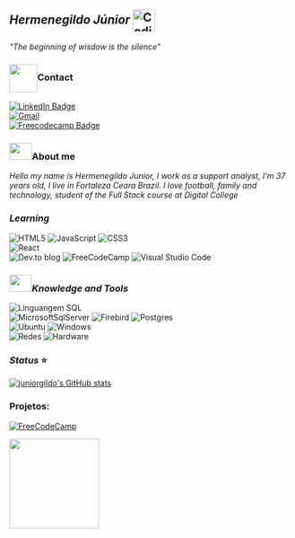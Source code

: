 ## *Hermenegildo Júnior* <img alt="Coding Gif" src="https://media2.giphy.com/media/du3J3cXyzhj75IOgvA/giphy.gif?cid=790b76118849e7b024333f0377101b6f9d71150022128261&rid=giphy.gif&ct=g" height="40" width="40" align="center"/>&nbsp;<br/> 
*"The beginning of wisdow is the silence"* <br>


### <img src="https://static.wixstatic.com/media/520c8c_e6ddf6b7c2a841ae90cb2bfcf4355ff5~mv2.gif" height="50px" width="50px" align="center"/>Contact
[![ LinkedIn Badge ](https://shields.io/badge/-JúniorGildo-blue?style=flate-square&logo=Linkedin&logoColor=white&link=https://www.linkedin.com/in/j%C3%BAnior-gildo-729764214/)](https://www.linkedin.com/in/j%C3%BAnior-gildo-729764214/) </br>
[![ Gmail ](https://shields.io/badge/-juniorcm1803@gmail.com-c14438?style=flate-square&logo=Gmail&logoColor=white&link=mailto:juniorcm1803@gmail.com)](mailto:juniorcm1803@gmail.com) </br>
[![ Freecodecamp Badge ](https://img.shields.io/badge/-JuniorGildo-grey?style=flate-square&logo=freecodecamp&logoColor=green&link=https://www.freecodecamp.org/JuniorGildo/)](https://www.freecodecamp.org/JuniorGildo/) <br/>


### <img src="https://i.pinimg.com/originals/08/1c/3c/081c3cfb86c4b3225b4bac4bc16e24dd.gif" width='40px' height='30px'>About me

*Hello my name is Hermenegildo Junior, I work as a support analyst, I'm 37 years old, I live in Fortaleza Ceara Brazil.
I love football, family and technology, student of the Full Stack course at Digital College*

### *Learning*
![HTML5](https://img.shields.io/badge/html5-%23E34F26.svg?style=flate-square&logo=html5&logoColor=white) 
![JavaScript](https://img.shields.io/badge/javascript-%23323330.svg?style=flate-square&logo=javascript&logoColor=%23F7DF1E) 
![CSS3](https://img.shields.io/badge/css3-%231572B6.svg?style=flate-square&logo=css3&logoColor=white) <br>
![React](https://img.shields.io/badge/react-%2320232a.svg?style=flate-square&logo=react&logoColor=%2361DAFB) <br>
![Dev.to blog](https://img.shields.io/badge/dev.to-0A0A0A?style=flate-square&logo=dev.to&logoColor=white)
![FreeCodeCamp](https://img.shields.io/badge/Freecodecamp-%23123.svg?style=flate-square&logo=freecodecamp&logoColor=green)
![Visual Studio Code](https://img.shields.io/badge/Visual%20Studio%20Code-0078d7.svg?style=flate-squaree&logo=visual-studio-code&logoColor=white)


### <img src="https://pa1.narvii.com/6619/ff5cd1021576049fc68c7088374cac663883b63d_hq.gif" width='40px' height='30px'>*Knowledge and Tools*  
![ Linguangem SQL ](https://img.shields.io/badge/-LinguangemSQL-3ded97??style=flate&logo=MicrosoftSqlServer&logoColor=white) </br>
![ MicrosoftSqlServer ](https://img.shields.io/badge/-SqlServer-FF0000?style=flate-square&logo=MicrosoftSqlServer&logoColor=white)
![ Firebird ](https://img.shields.io/badge/-Firebird-FF5733?style=flate-square&logo=firefox&logoColor=white)
![ Postgres ](https://img.shields.io/badge/-Postgres-008bb9?style=flate-square&logo=PostGreSQL&logoColor=white) </br>
![ Ubuntu ](https://img.shields.io/badge/-Ubuntu-DD4814?style=flate-square&logo=Ubuntu&logoColor=white)
![ Windows ](https://img.shields.io/badge/-Windows-007BD7?style=flate-square&logo=windows&logoColor=white)   
![Redes](https://img.shields.io/badge/Redes-002BC6?style=flate-square&logo=rss&logoColor=white)
![ Hardware ](https://img.shields.io/badge/-Hardware-f1f1f1?style=flate-square&logo=hardware&logoColor=white)   </br>
                                                                                                                 
                                                                                                                 
### *Status* ⭐
[![juniorgildo's GitHub stats](https://github-readme-stats.vercel.app/api?username=juniorgildo&show_icons=true&theme=codeSTACKr&title_color=00acee&icon_color=FF0000)](https://github.com/juniorgildo)

### Projetos:
[![FreeCodeCamp](https://img.shields.io/badge/Freecodecamp-%23123.svg?&style=for-the-badge&logo=freecodecamp&logoColor=ff69b4)](https://www.freecodecamp.org/juniorgildo)

<img height="160em" src="https://camo.githubusercontent.com/f5e96b0ecc328a2087249d83d8c3ec325c82e6aa565b82024bac9a9e2422cb8f/68747470733a2f2f6769746875622d726561646d652d73746174732e76657263656c2e6170702f6170692f746f702d6c616e67732f3f757365726e616d653d6761627269656c6170637573746f64696f266c61796f75743d636f6d70616374267468656d653d6275656679267469746c655f636f6c6f723d666636396234" data-canonical-src="https://github-readme-stats.vercel.app/api/top-langs/?username=JuniorGildo&amp;layout=compact&amp;theme=buefy&amp;title_color=ff69b4" style="max-width: 100%;">
